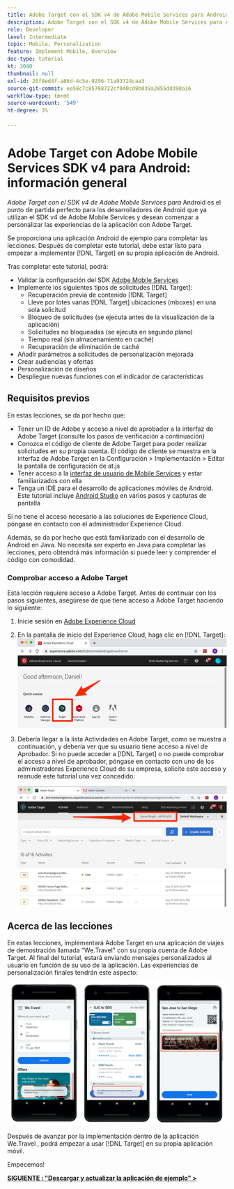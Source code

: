 ```yaml
---
title: Adobe Target con el SDK v4 de Adobe Mobile Services para Android
description: Adobe Target con el SDK v4 de Adobe Mobile Services para Android es el punto de partida perfecto para los desarrolladores de Android que ya utilizan el SDK v4 de Adobe Mobile Services y desean comenzar a personalizar las experiencias de la aplicación con Adobe Target.
role: Developer
level: Intermediate
topic: Mobile, Personalization
feature: Implement Mobile, Overview
doc-type: tutorial
kt: 3040
thumbnail: null
exl-id: 20f8ed4f-a86d-4c5e-9296-71a93724caa3
source-git-commit: ee58c7c85708722cf040cd9b039a2855dd390a16
workflow-type: tm+mt
source-wordcount: '549'
ht-degree: 3%

---
```


# Adobe Target con Adobe Mobile Services SDK v4 para Android: información general

_Adobe Target con el SDK v4 de Adobe Mobile Services para_ Android es el punto de partida perfecto para los desarrolladores de Android que ya utilizan el SDK v4 de Adobe Mobile Services y desean comenzar a personalizar las experiencias de la aplicación con Adobe Target.

Se proporciona una aplicación Android de ejemplo para completar las lecciones. Después de completar este tutorial, debe estar listo para empezar a implementar [!DNL Target] en su propia aplicación de Android.

Tras completar este tutorial, podrá:

* Validar la configuración del SDK [Adobe Mobile Services](https://experienceleague.adobe.com/docs/mobile-services/android/getting-started-android/requirements.html?lang=en)
* Implemente los siguientes tipos de solicitudes [!DNL Target]:
   * Recuperación previa de contenido [!DNL Target]
   * Lleve por lotes varias [!DNL Target] ubicaciones (mboxes) en una sola solicitud
   * Bloqueo de solicitudes (se ejecuta antes de la visualización de la aplicación)
   * Solicitudes no bloqueadas (se ejecuta en segundo plano)
   * Tiempo real (sin almacenamiento en caché)
   * Recuperación de eliminación de caché
* Añadir parámetros a solicitudes de personalización mejorada
* Crear audiencias y ofertas
* Personalización de diseños
* Despliegue nuevas funciones con el indicador de características

## Requisitos previos  

En estas lecciones, se da por hecho que:

* Tener un ID de Adobe y acceso a nivel de aprobador a la interfaz de Adobe Target (consulte los pasos de verificación a continuación)
* Conozca el código de cliente de Adobe Target para poder realizar solicitudes en su propia cuenta. El código de cliente se muestra en la interfaz de Adobe Target en la   Configuración > Implementación > Editar la pantalla de configuración de at.js
* Tener acceso a la [interfaz de usuario de Mobile Services](https://mobilemarketing.adobe.com/) y estar familiarizados con ella
* Tenga un IDE para el desarrollo de aplicaciones móviles de Android. Este tutorial incluye [Android Studio](https://developer.android.com/studio/install) en varios pasos y capturas de pantalla

Si no tiene el acceso necesario a las soluciones de Experience Cloud, póngase en contacto con el administrador Experience Cloud.

Además, se da por hecho que está familiarizado con el desarrollo de Android en Java. No necesita ser experto en Java para completar las lecciones, pero obtendrá más información si puede leer y comprender el código con comodidad.

### Comprobar acceso a Adobe Target

Esta lección requiere acceso a Adobe Target. Antes de continuar con los pasos siguientes, asegúrese de que tiene acceso a Adobe Target haciendo lo siguiente:

1. Inicie sesión en [Adobe Experience Cloud](https://experience.adobe.com/)
1. En la pantalla de inicio del Experience Cloud, haga clic en [!DNL Target]:
   ![Pantalla principal del Experience Cloud](assets/aec_homeScreen_clickTarget.png)
1. Debería llegar a la lista Actividades en Adobe Target, como se muestra a continuación, y debería ver que su usuario tiene acceso a nivel de Aprobador. Si no puede acceder a [!DNL Target] o no puede comprobar el acceso a nivel de aprobador, póngase en contacto con uno de los administradores Experience Cloud de su empresa, solicite este acceso y reanude este tutorial una vez concedido:

   ![IU de Adobe](assets/targetUI_approver.png)

## Acerca de las lecciones

En estas lecciones, implementará Adobe Target en una aplicación de viajes de demostración llamada &quot;We.Travel&quot; con su propia cuenta de Adobe Target. Al final del tutorial, estará enviando mensajes personalizados al usuario en función de su uso de la aplicación. Las experiencias de personalización finales tendrán este aspecto:

![Final de la aplicación We.Travel](assets/overview_final_result.jpg)

Después de avanzar por la implementación dentro de la aplicación We.Travel , podrá empezar a usar [!DNL Target] en su propia aplicación móvil.

Empecemos!

**[SIGUIENTE : &quot;Descargar y actualizar la aplicación de ejemplo&quot; >](download-and-update-the-sample-app.md)**
